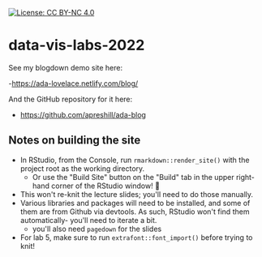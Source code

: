 [![License: CC BY-NC 4.0](https://img.shields.io/badge/License-CC%20BY--NC%204.0-lightgrey.svg)](https://creativecommons.org/licenses/by-nc/4.0/)

# data-vis-labs-2022

See my blogdown demo site here: 

-https://ada-lovelace.netlify.com/blog/


And the GitHub repository for it here: 

- https://github.com/apreshill/ada-blog


## Notes on building the site

- In RStudio, from the Console, run `rmarkdown::render_site()` with the project root as the working directory.
  - Or use the "Build Site" button on the "Build" tab in the upper right-hand corner of the RStudio window! 🤦
- This won't re-knit the lecture slides; you'll need to do those manually.
- Various libraries and packages will need to be installed, and some of them are from Github via devtools. As such, RStudio won't find them automatically- you'll need to iterate a bit.
  - you'll also need `pagedown` for the slides
- For lab 5, make sure to run `extrafont::font_import()` before trying to knit!